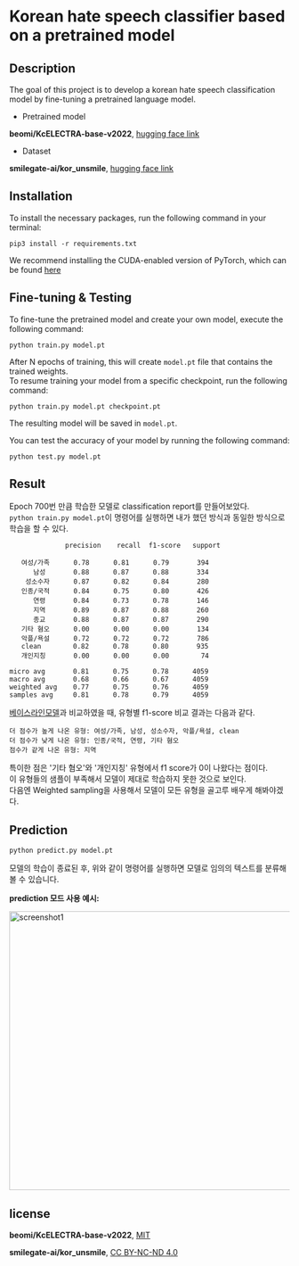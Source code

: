 # Korean hate speech classifier based on a pretrained model

## Description
The goal of this project is to develop a korean hate speech classification model by fine-tuning a pretrained language model.   

* Pretrained model

__beomi/KcELECTRA-base-v2022__, [hugging face link](https://huggingface.co/beomi/KcELECTRA-base-v2022)


* Dataset

__smilegate-ai/kor_unsmile__, [hugging face link](https://huggingface.co/datasets/smilegate-ai/kor_unsmile)

## Installation

To install the necessary packages, run the following command in your terminal:

    pip3 install -r requirements.txt
    
We recommend installing the CUDA-enabled version of PyTorch, which can be found [here](https://pytorch.org/get-started/locally/)

## Fine-tuning & Testing

To fine-tune the pretrained model and create your own model, execute the following command:

    python train.py model.pt

After N epochs of training, this will create ```model.pt``` file that contains the trained weights.   
To resume training your model from a specific checkpoint, run the following command:

    python train.py model.pt checkpoint.pt
The resulting model will be saved in ```model.pt```.

You can test the accuracy of your model by running the following command:

    python test.py model.pt



## Result

Epoch 700번 만큼 학습한 모델로 classification report를 만들어보았다.   
```python train.py model.pt```이 명령어를 실행하면 내가 했던 방식과 동일한 방식으로 학습을 할 수 있다.


                  precision    recall  f1-score   support

       여성/가족      0.78      0.81      0.79       394
          남성       0.88      0.87      0.88       334
        성소수자      0.87      0.82      0.84       280
       인종/국적      0.84      0.75      0.80       426
          연령       0.84      0.73      0.78       146
          지역       0.89      0.87      0.88       260
          종교       0.88      0.87      0.87       290
       기타 혐오      0.00      0.00      0.00       134
       악플/욕설      0.72      0.72      0.72       786
       clean        0.82      0.78      0.80       935
       개인지칭       0.00      0.00      0.00        74

    micro avg       0.81      0.75      0.78      4059
    macro avg       0.68      0.66      0.67      4059
    weighted avg    0.77      0.75      0.76      4059
    samples avg     0.81      0.78      0.79      4059

[베이스라인모델](https://github.com/smilegate-ai/korean_unsmile_dataset)과 비교하였을 때, 유형별 f1-score 비교 결과는 다음과 같다.   

    더 점수가 높게 나온 유형: 여성/가족, 남성, 성소수자, 악플/욕설, clean    
    더 점수가 낮게 나온 유형: 인종/국적, 연령, 기타 혐오    
    점수가 같게 나온 유형: 지역    


특이한 점은 '기타 혐오'와 '개인지칭' 유형에서 f1 score가 0이 나왔다는 점이다.   
이 유형들의 샘플이 부족해서 모델이 제대로 학습하지 못한 것으로 보인다.   
다음엔 Weighted sampling을 사용해서 모델이 모든 유형을 골고루 배우게 해봐야겠다.   

## Prediction

    python predict.py model.pt

모델의 학습이 종료된 후, 위와 같이 명령어를 실행하면 모델로 임의의 텍스트를 분류해볼 수 있습니다.

**prediction 모드 사용 예시:**

<img src="./readme_images/result.PNG" alt="screenshot1" width="800" height="500"/>


## license

__beomi/KcELECTRA-base-v2022__, [MIT](https://www.mit.edu/~amini/LICENSE.md)

__smilegate-ai/kor_unsmile__, [CC BY-NC-ND 4.0](https://creativecommons.org/licenses/by-nc-nd/4.0/)

